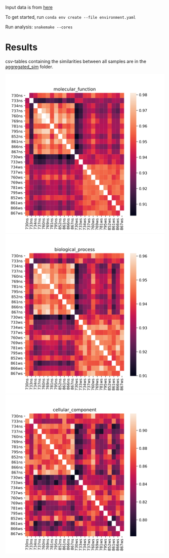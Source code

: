 Input data is from [here](https://zenodo.org/record/2652530)

To get started, run `conda env create --file environment.yaml`

Run analysis: `snakemake --cores`

# Results
csv-tables containing the similarities between all samples are in the [aggregated_sim](aggregated_sim) folder.

![molecular function](figures/similarity_mf.svg)
![biological process](figures/similarity_bp.svg)
![cellular component](figures/similarity_cc.svg)
